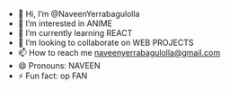 - 👋 Hi, I’m @NaveenYerrabagulolla
- 👀 I’m interested in ANIME
- 🌱 I’m currently learning REACT
- 💞️ I’m looking to collaborate on WEB PROJECTS
- 📫 How to reach me naveenyerrabagulolla@gmail.com
- 😄 Pronouns: NAVEEN
- ⚡ Fun fact: op FAN

<!---
YerrabagulollaNaveen/YerrabagulollaNaveen is a ✨ special ✨ repository because its `README.md` (this file) appears on your GitHub profile.
You can click the Preview link to take a look at your changes.
--->
